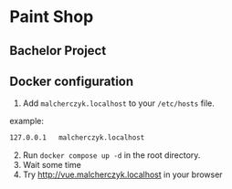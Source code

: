 # Paint Shop
## Bachelor Project

## Docker configuration
1. Add `malcherczyk.localhost` to your `/etc/hosts` file.

example:
```bash
127.0.0.1	malcherczyk.localhost
```

2. Run `docker compose up -d` in the root directory.
3. Wait some time
4. Try http://vue.malcherczyk.localhost in your browser
